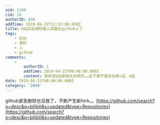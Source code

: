 ```yaml
---
aid: 1149
cid: 16
authorID: 836
addTime: 2019-04-22T12:53:00.000Z
title: b站后台源码被人泄露在github上了
tags:
    - 后台
    - 源码
    - 人
    - github
comments:
    -
        authorID: 1
        addTime: 2019-04-23T00:40:00.000Z
        content: 我听说b站是用大仓库的……这下是不是会出来c站、d站
date: 2019-04-23T00:40:00.000Z
category: '2049'
---
```


github紧急删除也没救了，不断产生新fork。。[https://github.com/search?o=desc&q=bilibili&s=updated&type=Repositories](https://github.com/search?o=desc&q=bilibili&s=updated&type=Repositories)
